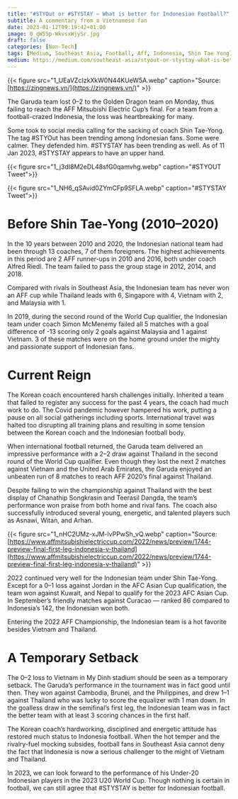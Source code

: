 ```yaml
---
title: "#STYOut or #STYSTAY — What is better for Indonesian Football?"
subtitle: A commentary from a Vietnamese fan
date: 2023-01-12T09:19:42+01:00
image: 0_qW55p-WkvsxWjySr.jpg
draft: false
categories: [Non-Tech]
tags: [Medium, Southeast Asia, Football, Aff, Indonesia, Shin Tae Yong]
medium: https://medium.com/southeast-asia/styout-or-stystay-what-is-better-for-indonesian-football-65d17803c84
---
```


{{< figure src="1_UEaVZcIzkXkW0N44KUeW5A.webp" caption="Source: [https://zingnews.vn/](https://zingnews.vn/)" >}}


The Garuda team lost 0–2 to the Golden Dragon team on Monday, thus failing to reach the AFF Mitsubishi Electric Cup’s final. For a team from a football-crazed Indonesia, the loss was heartbreaking for many.

Some took to social media calling for the sacking of coach Shin Tae-Yong. The tag #STYOut has been trending among Indonesian fans. Some were calmer. They defended him. #STYSTAY has been trending as well. As of 11 Jan 2023, #STYSTAY appears to have an upper hand.

{{< figure src="1_j3dI8M2eDL48sfG0qamvhg.webp" caption="#STYOUT Tweet">}}

{{< figure src="1_NH6_qSAvid0ZYmCFp9SFLA.webp" caption="#STYSTAY Tweet">}}

# Before Shin Tae-Yong (2010–2020)

In the 10 years between 2010 and 2020, the Indonesian national team had been through 13 coaches, 7 of them foreigners. The highest achievements in this period are 2 AFF runner-ups in 2010 and 2016, both under coach Alfred Riedl. The team failed to pass the group stage in 2012, 2014, and 2018.

Compared with rivals in Southeast Asia, the Indonesian team has never won an AFF cup while Thailand leads with 6, Singapore with 4, Vietnam with 2, and Malaysia with 1.

In 2019, during the second round of the World Cup qualifier, the Indonesian team under coach Simon McMenemy failed all 5 matches with a goal difference of -13 scoring only 2 goals against Malaysia and 1 against Vietnam. 3 of these matches were on the home ground under the mighty and passionate support of Indonesian fans.

# Current Reign

The Korean coach encountered harsh challenges initially. Inherited a team that failed to register any success for the past 4 years, the coach had much work to do. The Covid pandemic however hampered his work, putting a pause on all social gatherings including sports. International travel was halted too disrupting all training plans and resulting in some tension between the Korean coach and the Indonesian football body.

When international football returned, the Garuda team delivered an impressive performance with a 2–2 draw against Thailand in the second round of the World Cup qualifier. Even though they lost the next 2 matches against Vietnam and the United Arab Emirates, the Garuda enjoyed an unbeaten run of 8 matches to reach AFF 2020’s final against Thailand.

Despite failing to win the championship against Thailand with the best display of Chanathip Songkrasin and Teerasil Dangda, the team’s performance won praise from both home and rival fans. The coach also successfully introduced several young, energetic, and talented players such as Asnawi, Witan, and Arhan.

{{< figure src="1_nHC2UMz-xJM-lvPPwSh_vQ.webp" caption="Source: [https://www.affmitsubishielectriccup.com/2022/news/preview/1744-preview-final-first-leg-indonesia-v-thailand](https://www.affmitsubishielectriccup.com/2022/news/preview/1744-preview-final-first-leg-indonesia-v-thailand)" >}}


2022 continued very well for the Indonesian team under Shin Tae-Yong. Except for a 0–1 loss against Jordan in the AFC Asian Cup qualification, the team won against Kuwait, and Nepal to qualify for the 2023 AFC Asian Cup. In September’s friendly matches against Curacao — ranked 86 compared to Indonesia’s 142, the Indonesian won both.

Entering the 2022 AFF Championship, the Indonesian team is a hot favorite besides Vietnam and Thailand.

# A Temporary Setback

The 0–2 loss to Vietnam in My Dinh stadium should be seen as a temporary setback. The Garuda’s performance in the tournament was in fact good until then. They won against Cambodia, Brunei, and the Philippines, and drew 1–1 against Thailand who was lucky to score the equalizer with 1 man down. In the goalless draw in the semifinal’s first leg, the Indonesian team was in fact the better team with at least 3 scoring chances in the first half.

The Korean coach’s hardworking, disciplined and energetic attitude has restored much status to Indonesia football. When the hot temper and the rivalry-fuel mocking subsides, football fans in Southeast Asia cannot deny the fact that Indonesia is now a serious challenger to the might of Vietnam and Thailand.

In 2023, we can look forward to the performance of his Under-20 Indonesian players in the 2023 U20 World Cup. Though nothing is certain in football, we can still agree that #STYSTAY is better for Indonesian football.